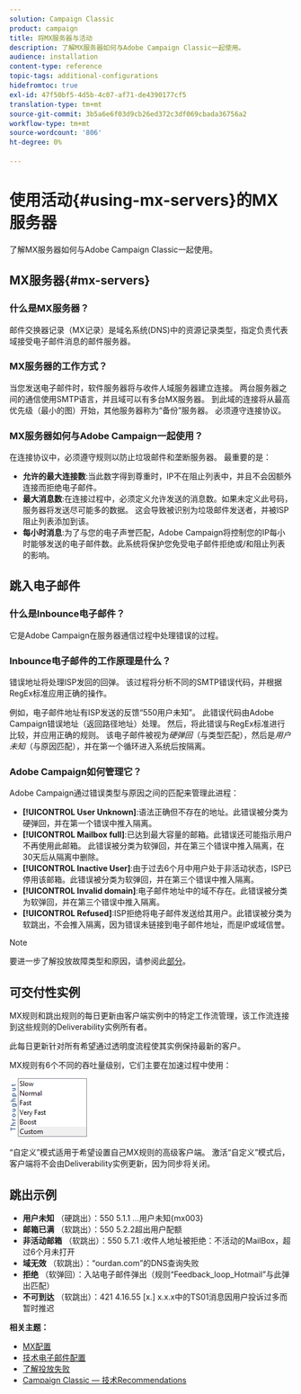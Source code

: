 ```yaml
---
solution: Campaign Classic
product: campaign
title: 将MX服务器与活动
description: 了解MX服务器如何与Adobe Campaign Classic一起使用。
audience: installation
content-type: reference
topic-tags: additional-configurations
hidefromtoc: true
exl-id: 47f50bf5-4d5b-4c07-af71-de4390177cf5
translation-type: tm+mt
source-git-commit: 3b5a6e6f03d9cb26ed372c3df069cbada36756a2
workflow-type: tm+mt
source-wordcount: '806'
ht-degree: 0%

---
```


# 使用活动{#using-mx-servers}的MX服务器

了解MX服务器如何与Adobe Campaign Classic一起使用。

## MX服务器{#mx-servers}

### 什么是MX服务器？

邮件交换器记录（MX记录）是域名系统(DNS)中的资源记录类型，指定负责代表域接受电子邮件消息的邮件服务器。

### MX服务器的工作方式？

当您发送电子邮件时，软件服务器将与收件人域服务器建立连接。 两台服务器之间的通信使用SMTP语言，并且域可以有多台MX服务器。 到此域的连接将从最高优先级（最小的图）开始，其他服务器称为“备份”服务器。 必须遵守连接协议。

### MX服务器如何与Adobe Campaign一起使用？

在连接协议中，必须遵守规则以防止垃圾邮件和垄断服务器。 最重要的是：

* **允许的最大连接数**:当此数字得到尊重时，IP不在阻止列表中，并且不会因额外连接而拒绝电子邮件。
* **最大消息数**:在连接过程中，必须定义允许发送的消息数。如果未定义此号码，服务器将发送尽可能多的数据。 这会导致被识别为垃圾邮件发送者，并被ISP阻止列表添加到该。
* **每小时消息**:为了与您的电子声誉匹配，Adobe Campaign将控制您的IP每小时能够发送的电子邮件数。此系统将保护您免受电子邮件拒绝或/和阻止列表的影响。

## 跳入电子邮件

### 什么是Inbounce电子邮件？

它是Adobe Campaign在服务器通信过程中处理错误的过程。

### Inbounce电子邮件的工作原理是什么？

错误地址将处理ISP发回的回弹。 该过程将分析不同的SMTP错误代码，并根据RegEx标准应用正确的操作。

例如，电子邮件地址有ISP发送的反馈“550用户未知”。 此错误代码由Adobe Campaign错误地址（返回路径地址）处理。 然后，将此错误与RegEx标准进行比较，并应用正确的规则。 该电子邮件被视为&#x200B;*硬弹回*（与类型匹配），然后是&#x200B;*用户未知*（与原因匹配），并在第一个循环进入系统后按隔离。

### Adobe Campaign如何管理它？

Adobe Campaign通过错误类型与原因之间的匹配来管理此进程：

* **[!UICONTROL User Unknown]**:语法正确但不存在的地址。此错误被分类为硬弹回，并在第一个错误中推入隔离。
* **[!UICONTROL Mailbox full]**:已达到最大容量的邮箱。此错误还可能指示用户不再使用此邮箱。 此错误被分类为软弹回，并在第三个错误中推入隔离，在30天后从隔离中删除。
* **[!UICONTROL Inactive User]**:由于过去6个月中用户处于非活动状态，ISP已停用该邮箱。此错误被分类为软弹回，并在第三个错误中推入隔离。
* **[!UICONTROL Invalid domain]**:电子邮件地址中的域不存在。此错误被分类为软弹回，并在第三个错误中推入隔离。
* **[!UICONTROL Refused]**:ISP拒绝将电子邮件发送给其用户。此错误被分类为软跳出，不会推入隔离，因为错误未链接到电子邮件地址，而是IP或域信誉。

>[!NOTE]
>
>要进一步了解投放故障类型和原因，请参阅此[部分](../../delivery/using/understanding-delivery-failures.md#delivery-failure-types-and-reasons)。

## 可交付性实例

MX规则和跳出规则的每日更新由客户端实例中的特定工作流管理，该工作流连接到这些规则的Deliverability实例所有者。

此每日更新针对所有希望通过透明度流程使其实例保持最新的客户。

MX规则有6个不同的吞吐量级别，它们主要在加速过程中使用：

![](assets/mx-rules-throughput.png)

“自定义”模式适用于希望设置自己MX规则的高级客户端。 激活“自定义”模式后，客户端将不会由Deliverability实例更新，因为同步将关闭。

## 跳出示例

* **用户未知** （硬跳出）：550 5.1.1 ...用户未知{mx003}
* **邮箱已满** （软跳出）：550 5.2.2超出用户配额
* **非活动邮箱** （软跳出）：550 5.7.1 :收件人地址被拒绝：不活动的MailBox，超过6个月未打开
* **域无效** （软跳出）：“ourdan.com”的DNS查询失败
* **拒绝** （软弹回）：入站电子邮件弹出（规则“Feedback_loop_Hotmail”与此弹出匹配）
* **不可到达** （软跳出）：421 4.16.55  [x.] x.x.x中的TS01消息因用户投诉过多而暂时推迟

**相关主题：**
* [MX配置](../../installation/using/email-deliverability.md#mx-configuration)
* [技术电子邮件配置](../../installation/using/email-deliverability.md)
* [了解投放失败](../../delivery/using/understanding-delivery-failures.md)
* [Campaign Classic — 技术Recommendations](https://experienceleague.adobe.com/docs/deliverability-learn/deliverability-best-practice-guide/additional-resources/product-specific-resources/campaign/acc-technical-recommendations.html)

